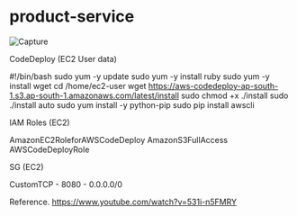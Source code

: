# product-service

![Capture](https://user-images.githubusercontent.com/25712816/92306201-ef826380-efaa-11ea-9704-5304319e0517.PNG)

CodeDeploy (EC2 User data)

#!/bin/bash
sudo yum -y update
sudo yum -y install ruby
sudo yum -y install wget
cd /home/ec2-user
wget https://aws-codedeploy-ap-south-1.s3.ap-south-1.amazonaws.com/latest/install
sudo chmod +x ./install
sudo ./install auto
sudo yum install -y python-pip
sudo pip install awscli

IAM Roles (EC2)

AmazonEC2RoleforAWSCodeDeploy
AmazonS3FullAccess
AWSCodeDeployRole

SG (EC2)

CustomTCP - 8080 - 0.0.0.0/0

Reference.
https://www.youtube.com/watch?v=531i-n5FMRY